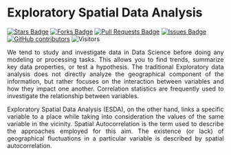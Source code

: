 # Exploratory Spatial Data Analysis

<a href="https://github.com/arifadli/Exploratory-Spatial-Data-Analysis/stargazers"><img src="https://img.shields.io/github/stars/arifadli/Exploratory-Spatial-Data-Analysis" alt="Stars Badge"/></a>
<a href="https://github.com/arifadli/Exploratory-Spatial-Data-Analysis/network/members"><img src="https://img.shields.io/github/forks/arifadli/Exploratory-Spatial-Data-Analysis" alt="Forks Badge"/></a>
<a href="https://github.com/arifadli/Exploratory-Spatial-Data-Analysis/pulls"><img src="https://img.shields.io/github/issues-pr/arifadli/Exploratory-Spatial-Data-Analysis" alt="Pull Requests Badge"/></a>
<a href="https://github.com/arifadli/Exploratory-Spatial-Data-Analysis/issues"><img src="https://img.shields.io/github/issues/arifadli/Exploratory-Spatial-Data-Analysis" alt="Issues Badge"/></a>
<a href="https://github.com/arifadli/Exploratory-Spatial-Data-Analysis/contributors"><img alt="GitHub contributors" src="https://img.shields.io/github/contributors/arifadli/Exploratory-Spatial-Data-Analysis?color=2b9348"></a>
![Visitors](https://api.visitorbadge.io/api/visitors?path=https%3A%2F%2Fgithub.com%2Farifadli%2FExploratory-Spatial-Data-Analysis&labelColor=%23d9e3f0&countColor=%23697689&style=flat)



<p align="justify">We tend to study and investigate data in Data Science before doing any modeling or processing tasks. This allows you to find trends, summarize key data properties, or test a hypothesis. The traditional Exploratory data analysis does not directly analyze the geographical component of the information, but rather focuses on the interaction between variables and how they impact one another. Correlation statistics are frequently used to investigate the relationship between variables. </p>

<p align="justify">Exploratory Spatial Data Analysis (ESDA), on the other hand, links a specific variable to a place while taking into consideration the values of the same variable in the vicinity. Spatial Autocorrelation is the term used to describe the approaches employed for this aim. The existence (or lack) of geographical fluctuations in a particular variable is described by spatial autocorrelation. </p>